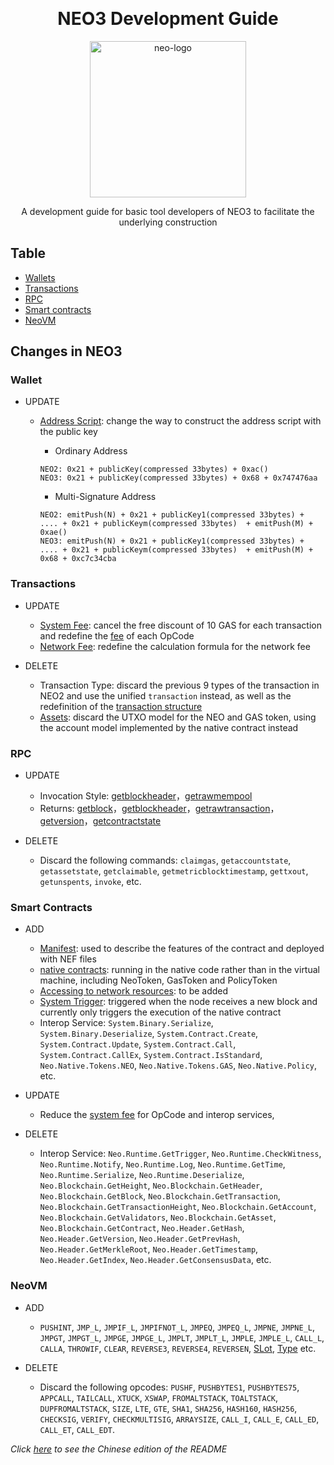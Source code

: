 ﻿﻿<div align="center">  
<h1>NEO3 Development Guide</h1>
<p align="center">
  <a href="https://neo.org/">
      <img
      src="https://neo3.azureedge.net/images/logo%20files-dark.svg"
      width="250px" alt="neo-logo">
  </a>
</p>

<p>A development guide for basic tool developers of NEO3 to facilitate the underlying construction</p>
</div>

## Table 
- [Wallets](en/Wallets)
- [Transactions](en/Transactions)
- [RPC](en/RPC)
- [Smart contracts](en/SmartContract)
- [NeoVM](en/NeoVM)



## Changes in NEO3

### Wallet

- UPDATE
    - [Address Script](en/Wallets#Address): change the way to construct the address script with the public key
        - Ordinary Address

        ```
        NEO2: 0x21 + publicKey(compressed 33bytes) + 0xac()
        NEO3: 0x21 + publicKey(compressed 33bytes) + 0x68 + 0x747476aa
        ```

        - Multi-Signature Address

        ```
        NEO2: emitPush(N) + 0x21 + publicKey1(compressed 33bytes) + .... + 0x21 + publicKeym(compressed 33bytes)  + emitPush(M) + 0xae()
        NEO3: emitPush(N) + 0x21 + publicKey1(compressed 33bytes) + .... + 0x21 + publicKeym(compressed 33bytes)  + emitPush(M) + 0x68 + 0xc7c34cba
        ```

### Transactions

- UPDATE
    - [System Fee](en/Transactions#systemfee): cancel the free discount of 10 GAS for each transaction and redefine the [fee](en/NeoVM#fee) of each OpCode
    - [Network Fee](en/Transactions#networkfee): redefine the calculation formula for the network fee
    
- DELETE
    - Transaction Type: discard the previous 9 types of the transaction in NEO2 and use the unified `transaction` instead, as well as the redefinition of the [transaction structure](en/Transactions#transaction-structure)
    - [Assets](en/SmartContract#native-contract): discard the UTXO model for the NEO and GAS token, using the account model implemented by the native contract instead

    
### RPC

- UPDATE
    - Invocation Style: [getblockheader](en/RPC/api/getblockheader.md)，[getrawmempool](en/RPC/api/getrawmempool.md)
    - Returns: [getblock](en/RPC/api/getblock.md)，[getblockheader](en/RPC/api/getblockheader.md)，[getrawtransaction](en/RPC/api/getrawtransaction.md)，[getversion](en/RPC/api/getversion.md)，[getcontractstate](en/RPC/api/getcontractstate.md)

- DELETE
    - Discard the following commands: `claimgas`,  `getaccountstate`, `getassetstate`, `getclaimable`, `getmetricblocktimestamp`, `gettxout`, `getunspents`, `invoke`, etc.

### Smart Contracts

- ADD 
    - [Manifest](en/SmartContract#manifest): used to describe the features of the contract and deployed with NEF files
    - [native contracts](en/SmartContract#native-contract): running in the native code rather than in the virtual machine, including NeoToken, GasToken and PolicyToken
    - [Accessing to network resources](en/SmartContract#accessing-to-internet-resources): to be added
    - [System Trigger](en/SmartContract#trigger): triggered when the node receives a new block and currently only triggers the execution of the native contract
    - Interop Service: `System.Binary.Serialize`, `System.Binary.Deserialize`, `System.Contract.Create`, `System.Contract.Update`, `System.Contract.Call`, `System.Contract.CallEx`, `System.Contract.IsStandard`, `Neo.Native.Tokens.NEO`, `Neo.Native.Tokens.GAS`, `Neo.Native.Policy`, etc.

- UPDATE
    - Reduce the [system fee](en/SmartContract#fees) for OpCode and interop services,

- DELETE
    - Interop Service: `Neo.Runtime.GetTrigger`, `Neo.Runtime.CheckWitness`, `Neo.Runtime.Notify`, `Neo.Runtime.Log`, `Neo.Runtime.GetTime`, `Neo.Runtime.Serialize`, `Neo.Runtime.Deserialize`, `Neo.Blockchain.GetHeight`, `Neo.Blockchain.GetHeader`, `Neo.Blockchain.GetBlock`, `Neo.Blockchain.GetTransaction`, `Neo.Blockchain.GetTransactionHeight`, `Neo.Blockchain.GetAccount`, `Neo.Blockchain.GetValidators`, `Neo.Blockchain.GetAsset`, `Neo.Blockchain.GetContract`, `Neo.Header.GetHash`, `Neo.Header.GetVersion`, `Neo.Header.GetPrevHash`, `Neo.Header.GetMerkleRoot`, `Neo.Header.GetTimestamp`, `Neo.Header.GetIndex`,  `Neo.Header.GetConsensusData`, etc.

### NeoVM

- ADD
    -  `PUSHINT`, `JMP_L`, `JMPIF_L`, `JMPIFNOT_L`, `JMPEQ`, `JMPEQ_L`, `JMPNE`, `JMPNE_L`, `JMPGT`, `JMPGT_L`, 
    `JMPGE`, `JMPGE_L`, `JMPLT`, `JMPLT_L`, `JMPLE`, `JMPLE_L`, `CALL_L`, `CALLA`, `THROWIF`, `CLEAR`, `REVERSE3`, `REVERSE4`, `REVERSEN`, [SLot](en/NeoVM#slot), [Type](en/NeoVM#type) etc.

- DELETE
    - Discard the following opcodes: `PUSHF`, `PUSHBYTES1`, `PUSHBYTES75`, `APPCALL`, `TAILCALL`, `XTUCK`, `XSWAP`, `FROMALTSTACK`, `TOALTSTACK`, `DUPFROMALTSTACK`, `SIZE`, `LTE`, `GTE`, `SHA1`, `SHA256`, `HASH160`, `HASH256`, `CHECKSIG`, `VERIFY`, `CHECKMULTISIG`, `ARRAYSIZE`, `CALL_I`, `CALL_E`, `CALL_ED`, `CALL_ET`, `CALL_EDT`.

*Click [here](README.CN.md) to see the Chinese edition of the README*



